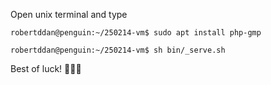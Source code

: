 Open unix terminal and type

```
robertddan@penguin:~/250214-vm$ sudo apt install php-gmp
```
```
robertddan@penguin:~/250214-vm$ sh bin/_serve.sh
```

Best of luck! 🦙🦙🦙
